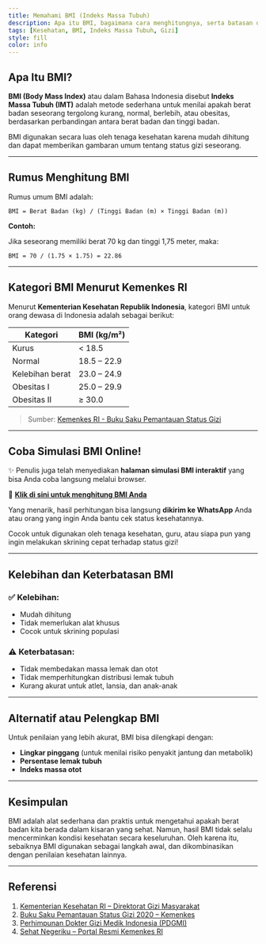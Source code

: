 ```yaml
---
title: Memahami BMI (Indeks Massa Tubuh)
description: Apa itu BMI, bagaimana cara menghitungnya, serta batasan dan interpretasinya menurut sumber-sumber terpercaya di Indonesia.
tags: [Kesehatan, BMI, Indeks Massa Tubuh, Gizi]
style: fill
color: info
---
```


## Apa Itu BMI?

**BMI (Body Mass Index)** atau dalam Bahasa Indonesia disebut **Indeks Massa Tubuh (IMT)** adalah metode sederhana untuk menilai apakah berat badan seseorang tergolong kurang, normal, berlebih, atau obesitas, berdasarkan perbandingan antara berat badan dan tinggi badan.

BMI digunakan secara luas oleh tenaga kesehatan karena mudah dihitung dan dapat memberikan gambaran umum tentang status gizi seseorang.

---

## Rumus Menghitung BMI

Rumus umum BMI adalah:

```
BMI = Berat Badan (kg) / (Tinggi Badan (m) × Tinggi Badan (m))
```

**Contoh:**

Jika seseorang memiliki berat 70 kg dan tinggi 1,75 meter, maka:

```
BMI = 70 / (1.75 × 1.75) = 22.86
```

---

## Kategori BMI Menurut Kemenkes RI

Menurut **Kementerian Kesehatan Republik Indonesia**, kategori BMI untuk orang dewasa di Indonesia adalah sebagai berikut:

| Kategori         | BMI (kg/m²)        |
|------------------|--------------------|
| Kurus            | < 18.5             |
| Normal           | 18.5 – 22.9        |
| Kelebihan berat  | 23.0 – 24.9        |
| Obesitas I       | 25.0 – 29.9        |
| Obesitas II      | ≥ 30.0             |

> Sumber: [Kemenkes RI - Buku Saku Pemantauan Status Gizi](https://gizi.kemkes.go.id/download/Buku%20Saku%20Pemantauan%20Status%20Gizi%20Tahun%202020.pdf)

---

## Coba Simulasi BMI Online!

✨ Penulis juga telah menyediakan **halaman simulasi BMI interaktif** yang bisa Anda coba langsung melalui browser.

🔗 **[Klik di sini untuk menghitung BMI Anda](https://kangyop.internetan.biz.id/app/bmii.html)**

Yang menarik, hasil perhitungan bisa langsung **dikirim ke WhatsApp** Anda atau orang yang ingin Anda bantu cek status kesehatannya.

Cocok untuk digunakan oleh tenaga kesehatan, guru, atau siapa pun yang ingin melakukan skrining cepat terhadap status gizi!

---

## Kelebihan dan Keterbatasan BMI

### ✅ Kelebihan:
- Mudah dihitung
- Tidak memerlukan alat khusus
- Cocok untuk skrining populasi

### ⚠️ Keterbatasan:
- Tidak membedakan massa lemak dan otot
- Tidak memperhitungkan distribusi lemak tubuh
- Kurang akurat untuk atlet, lansia, dan anak-anak

---

## Alternatif atau Pelengkap BMI

Untuk penilaian yang lebih akurat, BMI bisa dilengkapi dengan:
- **Lingkar pinggang** (untuk menilai risiko penyakit jantung dan metabolik)
- **Persentase lemak tubuh**
- **Indeks massa otot**

---

## Kesimpulan

BMI adalah alat sederhana dan praktis untuk mengetahui apakah berat badan kita berada dalam kisaran yang sehat. Namun, hasil BMI tidak selalu mencerminkan kondisi kesehatan secara keseluruhan. Oleh karena itu, sebaiknya BMI digunakan sebagai langkah awal, dan dikombinasikan dengan penilaian kesehatan lainnya.

---

## Referensi

1. [Kementerian Kesehatan RI – Direktorat Gizi Masyarakat](https://gizi.kemkes.go.id/)
2. [Buku Saku Pemantauan Status Gizi 2020 – Kemenkes](https://gizi.kemkes.go.id/download/Buku%20Saku%20Pemantauan%20Status%20Gizi%20Tahun%202020.pdf)
3. [Perhimpunan Dokter Gizi Medik Indonesia (PDGMI)](https://pdgmi.org/)
4. [Sehat Negeriku – Portal Resmi Kemenkes RI](https://sehatnegeriku.kemkes.go.id)
